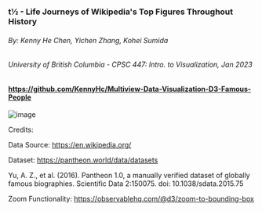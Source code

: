 ### t½ - Life Journeys of Wikipedia's Top Figures Throughout History
 ###### By:  Kenny He Chen, Yichen Zhang, Kohei Sumida
  ###### University of British Columbia - CPSC 447: Intro. to Visualization, Jan 2023

#### https://github.com/KennyHc/Multiview-Data-Visualization-D3-Famous-People

![image](https://github.com/KennyHc/Multiview-Data-Visualization-D3-Famous-People/assets/72113683/ebe3453f-8b0c-486a-ae70-31c250dfa5aa)

Credits:

Data Source: https://en.wikipedia.org/

Dataset:
https://pantheon.world/data/datasets

Yu, A. Z., et al. (2016). Pantheon 1.0, a manually verified dataset of globally famous biographies. Scientific Data 2:150075. doi: 10.1038/sdata.2015.75

Zoom Functionality: https://observablehq.com/@d3/zoom-to-bounding-box
